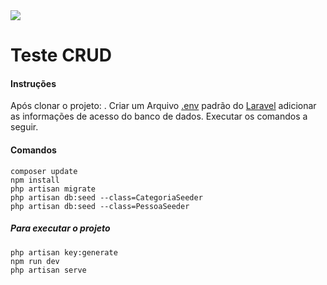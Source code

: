 
<img src="https://camo.githubusercontent.com/1df1f5421b6f6d1018aabf8c5b622ac24ecab4be2193ce08e8d8e42b90ddbcd0/68747470733a2f2f7777772e617468656e61732e6f6e6c696e652f696d672f6c6f676f5f617468656e61736f6e6c696e652e706e67">
<h1>Teste CRUD</h1>
<p>
<h4>Instruções</h4>
Após clonar o projeto: .
Criar um Arquivo <a href="https://laravel.com/docs/8.x/configuration#environment-configuration">.env</a> padrão do <a href="http://laravel.com">Laravel</a> adicionar as informações de acesso do banco de dados.
Executar os comandos a seguir.
</p>
<p>
<h4>Comandos</h4>
<code>composer update</code><br>
<code>npm install</code><br>
<code>php artisan migrate</code><br>
<code>php artisan db:seed --class=CategoriaSeeder</code><br>
<code>php artisan db:seed --class=PessoaSeeder</code><br>
<h5>Para executar o projeto</h5>
<code>php artisan key:generate</code><br>
<code>npm run dev</code><br>
<code>php artisan serve</code><br>

</p>


